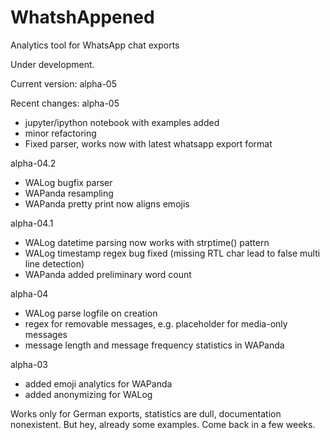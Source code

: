 # WhatshAppened
Analytics tool for WhatsApp chat exports

Under development.

Current version: alpha-05

Recent changes:
alpha-05
- jupyter/ipython notebook with examples added
- minor refactoring
- Fixed parser, works now with latest whatsapp export format

alpha-04.2
- WALog bugfix parser
- WAPanda resampling
- WAPanda pretty print now aligns emojis

alpha-04.1
- WALog datetime parsing now works with strptime() pattern
- WALog timestamp regex bug fixed (missing RTL char lead to false multi line detection)
- WAPanda added preliminary word count

alpha-04
- WALog parse logfile on creation
- regex for removable messages, e.g. placeholder for media-only messages
- message length and message frequency statistics in WAPanda

alpha-03
- added emoji analytics for WAPanda
- added anonymizing for WALog

Works only for German exports, statistics are dull, documentation nonexistent. But hey, already some examples. Come back in a few weeks.
